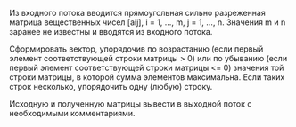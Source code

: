 Из входного потока вводится прямоугольная сильно разреженная матрица вещественных чисел [aij], i = 1, …, m, j = 1, …, n.  Значения m и n заранее не известны и вводятся из входного потока.

Сформировать вектор, упорядочив по возрастанию (если первый элемент соответствующей строки матрицы > 0) или по убыванию (если первый элемент соответствующей строки матрицы <= 0) значения той строки матрицы, в которой сумма элементов максимальна. Если таких строк несколько, упорядочить одну (любую) строку.

Исходную и полученную матрицы вывести в выходной поток с необходимыми комментариями.
